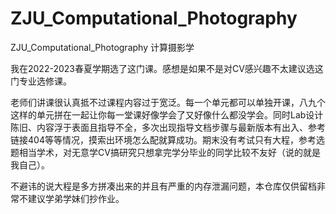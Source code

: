 # ZJU_Computational_Photography
ZJU_Computational_Photography 计算摄影学

我在2022-2023春夏学期选了这门课。感想是如果不是对CV感兴趣不太建议选这门专业选修课。

老师们讲课很认真抵不过课程内容过于宽泛。每一个单元都可以单独开课，八九个这样的单元拼在一起让你每一堂课好像学会了又好像什么都没学会。同时Lab设计陈旧、内容浮于表面且指导不全，多次出现指导文档步骤与最新版本有出入、参考链接404等等情况，摸索出环境怎么配就算成功。期末没有考试只有大程，参考选题相当学术，对无意学CV搞研究只想拿完学分毕业的同学比较不友好（说的就是我自己）。

不避讳的说大程是多方拼凑出来的并且有严重的内存泄漏问题，本仓库仅供留档非常不建议学弟学妹们抄作业。
